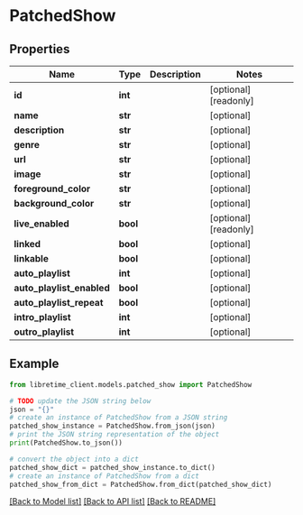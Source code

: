 # PatchedShow


## Properties

Name | Type | Description | Notes
------------ | ------------- | ------------- | -------------
**id** | **int** |  | [optional] [readonly] 
**name** | **str** |  | [optional] 
**description** | **str** |  | [optional] 
**genre** | **str** |  | [optional] 
**url** | **str** |  | [optional] 
**image** | **str** |  | [optional] 
**foreground_color** | **str** |  | [optional] 
**background_color** | **str** |  | [optional] 
**live_enabled** | **bool** |  | [optional] [readonly] 
**linked** | **bool** |  | [optional] 
**linkable** | **bool** |  | [optional] 
**auto_playlist** | **int** |  | [optional] 
**auto_playlist_enabled** | **bool** |  | [optional] 
**auto_playlist_repeat** | **bool** |  | [optional] 
**intro_playlist** | **int** |  | [optional] 
**outro_playlist** | **int** |  | [optional] 

## Example

```python
from libretime_client.models.patched_show import PatchedShow

# TODO update the JSON string below
json = "{}"
# create an instance of PatchedShow from a JSON string
patched_show_instance = PatchedShow.from_json(json)
# print the JSON string representation of the object
print(PatchedShow.to_json())

# convert the object into a dict
patched_show_dict = patched_show_instance.to_dict()
# create an instance of PatchedShow from a dict
patched_show_from_dict = PatchedShow.from_dict(patched_show_dict)
```
[[Back to Model list]](../README.md#documentation-for-models) [[Back to API list]](../README.md#documentation-for-api-endpoints) [[Back to README]](../README.md)


